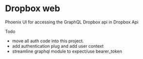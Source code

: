 # Dropbox web

Phoenix UI for accessing the GraphQL Dropbox api in Dropbox Api

Todo
* move all auth code into this project.
* add authentication plug and add user context
* streamline graphql module to expect/use bearer_token

